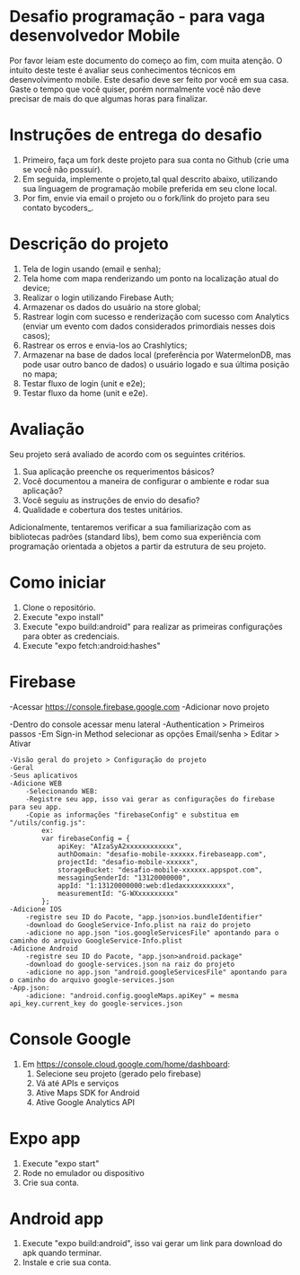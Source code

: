 # Desafio programação - para vaga desenvolvedor Mobile
Por favor leiam este documento do começo ao fim, com muita atenção.
O intuito deste teste é avaliar seus conhecimentos técnicos em desenvolvimento mobile.
Este desafio deve ser feito por você em sua casa. Gaste o tempo que você quiser, porém normalmente você não deve precisar de mais do que algumas horas para finalizar.

# Instruções de entrega do desafio

1. Primeiro, faça um fork deste projeto para sua conta no Github (crie uma se você não possuir).
2. Em seguida, implemente o projeto,tal qual descrito abaixo, utilizando sua linguagem de programação mobile preferida em seu clone local.
3. Por fim, envie via email o projeto ou o fork/link do projeto para seu contato bycoders_.

# Descrição do projeto

1. Tela de login usando (email e senha);
2. Tela home com mapa renderizando um ponto na localização atual do device;
3. Realizar o login utilizando Firebase Auth;
4. Armazenar os dados do usuário na store global;
5. Rastrear login com sucesso e renderização com sucesso com Analytics (enviar um evento com dados considerados primordiais nesses dois casos);
6. Rastrear os erros e envia-los ao Crashlytics;
7. Armazenar na base de dados local (preferência por WatermelonDB, mas pode usar outro banco de dados) o usuário logado e sua última posição no mapa;
8. Testar fluxo de login (unit e e2e);
9. Testar fluxo da home (unit e e2e).

# Avaliação

Seu projeto será avaliado de acordo com os seguintes critérios.

1. Sua aplicação preenche os requerimentos básicos?
2. Você documentou a maneira de configurar o ambiente e rodar sua aplicação?
3. Você seguiu as instruções de envio do desafio?
4. Qualidade e cobertura dos testes unitários.

Adicionalmente, tentaremos verificar a sua familiarização com as bibliotecas padrões (standard libs), bem como sua experiência com programação orientada a objetos a partir da estrutura de seu projeto.


# Como iniciar

1. Clone o repositório.
2. Execute "expo install"
3. Execute "expo build:android" para realizar as primeiras configurações para obter as credenciais.
4. Execute "expo fetch:android:hashes"

# Firebase
-Acessar https://console.firebase.google.com 
-Adicionar novo projeto

-Dentro do console acessar menu lateral 
    -Authentication > Primeiros passos
    -Em Sign-in Method selecionar as opções Email/senha > Editar > Ativar

    -Visão geral do projeto > Configuração do projeto
    -Geral
    -Seus aplicativos
    -Adicione WEB
        -Selecionando WEB:
        -Registre seu app, isso vai gerar as configurações do firebase para seu app.
        -Copie as informações "firebaseConfig" e substitua em "/utils/config.js":
            ex: 
            var firebaseConfig = {
                apiKey: "AIzaSyA2xxxxxxxxxxxx",
                authDomain: "desafio-mobile-xxxxxx.firebaseapp.com",
                projectId: "desafio-mobile-xxxxxx",
                storageBucket: "desafio-mobile-xxxxxx.appspot.com",
                messagingSenderId: "13120000000",
                appId: "1:13120000000:web:d1edaxxxxxxxxxxx",
                measurementId: "G-WXxxxxxxxxx"
            };
    -Adicione IOS
        -registre seu ID do Pacote, "app.json>ios.bundleIdentifier"
        -download do GoogleService-Info.plist na raiz do projeto
        -adicione no app.json "ios.googleServicesFile" apontando para o caminho do arquivo GoogleService-Info.plist
    -Adicione Android
        -registre seu ID do Pacote, "app.json>android.package"
        -download do google-services.json na raiz do projeto
        -adicione no app.json "android.googleServicesFile" apontando para o caminho do arquivo google-services.json
    -App.json:
        -adicione: "android.config.googleMaps.apiKey" = mesma api_key.current_key do google-services.json

# Console Google
1. Em https://console.cloud.google.com/home/dashboard:
    1. Selecione seu projeto (gerado pelo firebase)
    2. Vá até APIs e serviços
    3. Ative Maps SDK for Android
    4. Ative Google Analytics API

# Expo app
1. Execute "expo start"
2. Rode no emulador ou dispositivo
3. Crie sua conta.

# Android app
1. Execute "expo build:android", isso vai gerar um link para download do apk quando terminar.
2. Instale e crie sua conta.
